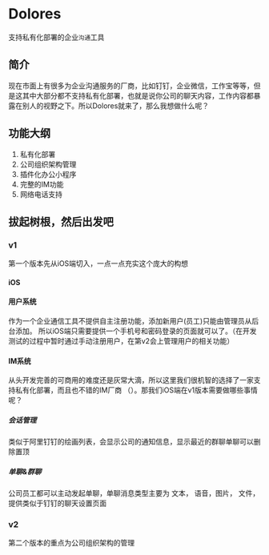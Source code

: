 # Dolores
支持私有化部署的企业`沟通`工具
## 简介
现在市面上有很多为企业沟通服务的厂商，比如钉钉，企业微信，工作宝等等，但是这其中大部分都不支持私有化部署，也就是说你公司的聊天内容，工作内容都暴露在别人的视野之下。所以Dolores就来了，那么我想做什么呢？
## 功能大纲

 1. 私有化部署
 2. 公司组织架构管理
 3. 插件化办公小程序
 4. 完整的IM功能
 5. 网络电话支持

## 拔起树根，然后出发吧

### v1
第一个版本先从iOS端切入，一点一点充实这个庞大的构想

#### iOS

#### **用户系统**
作为一个企业通信工具不提供自主注册功能，添加新用户(员工)只能由管理员从后台添加。
所以iOS端只需要提供一个手机号和密码登录的页面就可以了。（在开发测试的过程中暂时通过手动注册用户，在第v2会上管理用户的相关功能）

#### **IM系统**
从头开发完善的可商用的难度还是灰常大滴，所以这里我们很机智的选择了一家支持私有化部署，而且也不错的IM厂商 （）。那我们iOS端在v1版本需要做哪些事情呢？

##### 会话管理
类似于阿里钉钉的绘画列表，会显示公司的通知信息，显示最近的群聊单聊可以删除置顶

##### 单聊&群聊
公司员工都可以主动发起单聊，单聊消息类型主要为 文本， 语音，图片， 文件， 提供类似于钉钉的聊天设置页面

### v2
第二个版本的重点为公司组织架构的管理
